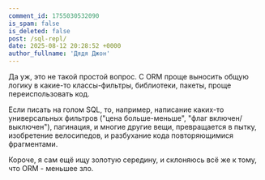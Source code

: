 ```yaml
---
comment_id: 1755030532090
is_spam: false
is_deleted: false
post: /sql-repl/
date: 2025-08-12 20:28:52 +0000
author_fullname: 'Дядя Джон'
---
```


Да уж, это не такой простой вопрос. С ORM проще выносить общую логику в какие-то классы-фильтры, библиотеки, пакеты, проще переиспользовать код.

Если писать на голом SQL, то, например, написание каких-то универсальных фильтров ("цена больше-меньше", "флаг включен/выключен"), пагинация, и многие другие вещи, превращается в пытку, изобретение велосипедов, и разбухание кода повторяющимися фрагментами.

Короче, я сам ещё ищу золотую середину, и склоняюсь всё же к тому, что ORM - меньшее зло.
